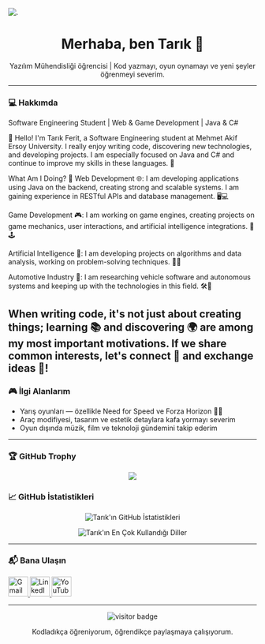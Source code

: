 ![.](https://i.hizliresim.com/kpec3fr.png)

<h1 align="center">Merhaba, ben Tarık 👋</h1>

<p align="center">
  Yazılım Mühendisliği öğrencisi | Kod yazmayı, oyun oynamayı ve yeni şeyler öğrenmeyi severim.
</p>

---

### 💻 Hakkımda

Software Engineering Student | Web & Game Development | Java & C#

👋 Hello! I'm Tarık Ferit, a Software Engineering student at Mehmet Akif Ersoy University. I really enjoy writing code, discovering new technologies, and developing projects. I am especially focused on Java and C# and continue to improve my skills in these languages. 🚀

What Am I Doing? 🤔
Web Development 🌐: I am developing applications using Java on the backend, creating strong and scalable systems. I am gaining experience in RESTful APIs and database management. 🖥️💻

Game Development 🎮: I am working on game engines, creating projects on game mechanics, user interactions, and artificial intelligence integrations. 👾🕹️

Artificial Intelligence 🤖: I am developing projects on algorithms and data analysis, working on problem-solving techniques. 🧠💡

Automotive Industry 🚗: I am researching vehicle software and autonomous systems and keeping up with the technologies in this field. 🛠️🔧

When writing code, it's not just about creating things; learning 📚 and discovering 🌍 are among my most important motivations. If we share common interests, let's connect 🔗 and exchange ideas 💬!
---

### 🎮 İlgi Alanlarım

- Yarış oyunları — özellikle Need for Speed ve Forza Horizon 🚗💨
- Araç modifiyesi, tasarım ve estetik detaylara kafa yormayı severim
- Oyun dışında müzik, film ve teknoloji gündemini takip ederim

---

### 🏆 GitHub Trophy

<p align="center">
  <img src="https://github-profile-trophy.vercel.app/?username=TarikFeritUnal&theme=gruvbox&margin-w=15" />
</p>


### 📈 GitHub İstatistikleri

<p align="center">
  <img src="https://github-readme-stats.vercel.app/api?username=TarikFeritUnal&show_icons=true&theme=radical" alt="Tarık'ın GitHub İstatistikleri" />
</p>

<p align="center">
  <img src="https://github-readme-stats.vercel.app/api/top-langs/?username=TarikFeritUnal&layout=compact&theme=radical" alt="Tarık'ın En Çok Kullandığı Diller" />
</p>

---

<h3>📬 Bana Ulaşın</h3>
<div>
  <a href="mailto:your-email@gmail.com">
    <img src="https://upload.wikimedia.org/wikipedia/commons/4/45/Gmail_Logo_2020.png" alt="Gmail" width="40" height="40">
  </a>
  <a href="https://www.linkedin.com/in/your-linkedin-profile">
    <img src="https://upload.wikimedia.org/wikipedia/commons/c/ca/LinkedIn_logo_initials.png" alt="LinkedIn" width="40" height="40">
  </a>
  <a href="https://www.youtube.com/c/your-youtube-channel">
    <img src="https://upload.wikimedia.org/wikipedia/commons/a/a0/YouTube_icon_%282013-2017%29.png" alt="YouTube" width="40" height="40">
  </a>
</div>

---
<p align="center">
  <img src="https://komarev.com/ghpvc/?username=TarikFeritUnal&label=Ziyaretçi&color=blue&style=flat-square" alt="visitor badge"/>
</p>


<p align="center">
  Kodladıkça öğreniyorum, öğrendikçe paylaşmaya çalışıyorum.
</p>

